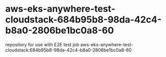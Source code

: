 # aws-eks-anywhere-test-cloudstack-684b95b8-98da-42c4-b8a0-2806be1bc0a8-60
repository for use with E2E test job aws-eks-anywhere-test-cloudstack:684b95b8-98da-42c4-b8a0-2806be1bc0a8-60
